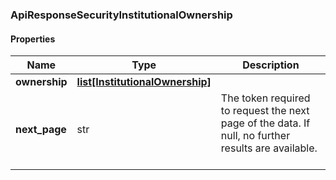 

[//]: # (CLASS:ApiResponseSecurityInstitutionalOwnership)

[//]: # (KIND:object)

### ApiResponseSecurityInstitutionalOwnership

#### Properties

[//]: # (START_DEFINITION)

Name | Type | Description
------------ | ------------- | -------------
**ownership** | [**list[InstitutionalOwnership]**](InstitutionalOwnership.md) |  &nbsp;
**next_page** | str | The token required to request the next page of the data. If null, no further results are available. &nbsp;

[//]: # (END_DEFINITION)


[//]: # (CONTAINED_CLASS:InstitutionalOwnership)



